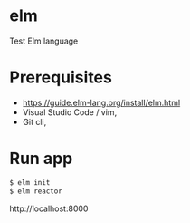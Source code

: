 # elm
Test Elm language

# Prerequisites
- https://guide.elm-lang.org/install/elm.html
- Visual Studio Code / vim, 
- Git cli,

# Run app
```zsh
$ elm init
$ elm reactor
```

http://localhost:8000
